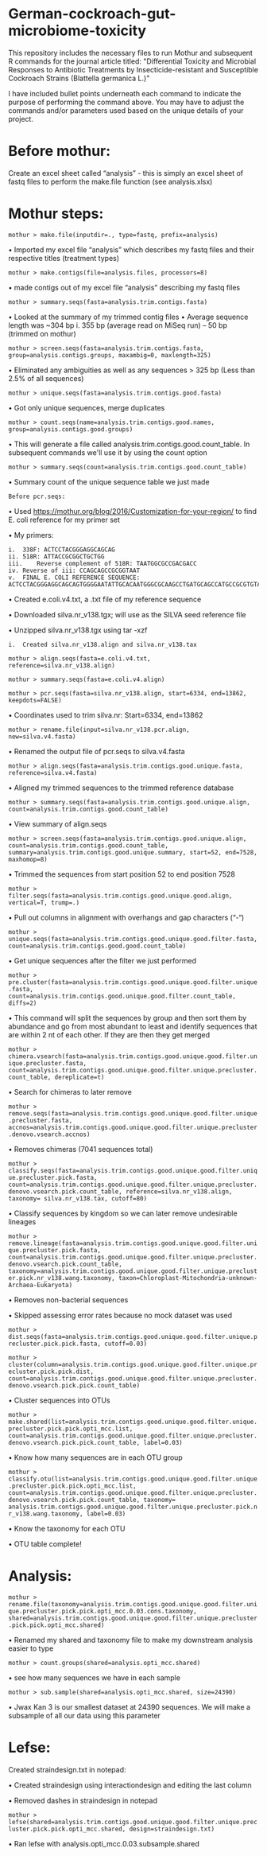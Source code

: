 # German-cockroach-gut-microbiome-toxicity
This repository includes the necessary files to run Mothur and subsequent R commands for the journal article titled: "Differential Toxicity and Microbial Responses to Antibiotic Treatments by Insecticide-resistant and Susceptible Cockroach Strains (Blattella germanica L.)"

I have included bullet points underneath each command to indicate the purpose of performing the command above. You may have to adjust the commands and/or parameters used based on the unique details of your project.

# Before mothur:

Create an excel sheet called “analysis” - this is simply an excel sheet of fastq files to perform the make.file function (see analysis.xlsx)

# Mothur steps:

`mothur > make.file(inputdir=., type=fastq, prefix=analysis)`

•	Imported my excel file “analysis” which describes my fastq files and their respective titles (treatment types)

`mothur > make.contigs(file=analysis.files, processors=8)`

•	made contigs out of my excel file “analysis” describing my fastq files

`mothur > summary.seqs(fasta=analysis.trim.contigs.fasta)`

•	Looked at the summary of my trimmed contig files
•	Average sequence length was ~304 bp
    i.	355 bp (average read on MiSeq run) – 50 bp (trimmed on mothur)
    
`mothur > screen.seqs(fasta=analysis.trim.contigs.fasta, group=analysis.contigs.groups, maxambig=0, maxlength=325)`

•	Eliminated any ambiguities as well as any sequences > 325 bp (Less than 2.5% of all sequences)

`mothur > unique.seqs(fasta=analysis.trim.contigs.good.fasta)`

•	Got only unique sequences, merge duplicates

`mothur > count.seqs(name=analysis.trim.contigs.good.names, group=analysis.contigs.good.groups)`

•	This will generate a file called analysis.trim.contigs.good.count_table. In subsequent commands we'll use it by using the count option

`mothur > summary.seqs(count=analysis.trim.contigs.good.count_table)`

•	Summary count of the unique sequence table we just made

	Before pcr.seqs:
    
•	Used https://mothur.org/blog/2016/Customization-for-your-region/ to find E. coli reference for my primer set

•	My primers:

    i.	338F: ACTCCTACGGGAGGCAGCAG
    ii.	518R: ATTACCGCGGCTGCTGG
    iii.	Reverse complement of 518R: TAATGGCGCCGACGACC
    iv.	Reverse of iii: CCAGCAGCCGCGGTAAT
    v.	FINAL E. COLI REFERENCE SEQUENCE:  ACTCCTACGGGAGGCAGCAGTGGGGAATATTGCACAATGGGCGCAAGCCTGATGCAGCCATGCCGCGTGTATGAAGAAGGCCTTCGGGTTGTAAAGTACTTTCAGCGGGGAGGAAGGGAGTAAAGTTAATACCTTTGCTCATTGACGTTACCCGCAGAAGAAGCACCGGCTAACTCCGTGCCAGCAGCCGCGGTAAT

•	Created e.coli.v4.txt, a .txt file of my reference sequence

•	Downloaded silva.nr_v138.tgx; will use as the SILVA seed reference file

•	Unzipped silva.nr_v138.tgx using tar -xzf

    i.	Created silva.nr_v138.align and silva.nr_v138.tax

`mothur > align.seqs(fasta=e.coli.v4.txt, reference=silva.nr_v138.align)`

`mothur > summary.seqs(fasta=e.coli.v4.align)`

`mothur > pcr.seqs(fasta=silva.nr_v138.align, start=6334, end=13862, keepdots=FALSE)`

•	Coordinates used to trim silva.nr: Start=6334, end=13862

`mothur > rename.file(input=silva.nr_v138.pcr.align, new=silva.v4.fasta)`

•	Renamed the output file of pcr.seqs to silva.v4.fasta

`mothur > align.seqs(fasta=analysis.trim.contigs.good.unique.fasta, reference=silva.v4.fasta)`

•	Aligned my trimmed sequences to the trimmed reference database

`mothur > summary.seqs(fasta=analysis.trim.contigs.good.unique.align, count=analysis.trim.contigs.good.count_table)`

•	View summary of align.seqs

`mothur > screen.seqs(fasta=analysis.trim.contigs.good.unique.align, count=analysis.trim.contigs.good.count_table, summary=analysis.trim.contigs.good.unique.summary, start=52, end=7528, maxhomop=8)`

•	Trimmed the sequences from start position 52 to end position 7528

`mothur > filter.seqs(fasta=analysis.trim.contigs.good.unique.good.align, vertical=T, trump=.)`

•	Pull out columns in alignment with overhangs and gap characters (“-“)

`mothur > unique.seqs(fasta=analysis.trim.contigs.good.unique.good.filter.fasta, count=analysis.trim.contigs.good.good.count_table)`

•	Get unique sequences after the filter we just performed

`mothur > pre.cluster(fasta=analysis.trim.contigs.good.unique.good.filter.unique.fasta, count=analysis.trim.contigs.good.unique.good.filter.count_table, diffs=2)`

•	This command will split the sequences by group and then sort them by abundance and go from most abundant to least and identify sequences that are within 2 nt of each other. If they are then they get merged

`mothur > chimera.vsearch(fasta=analysis.trim.contigs.good.unique.good.filter.unique.precluster.fasta, count=analysis.trim.contigs.good.unique.good.filter.unique.precluster.count_table, dereplicate=t)`

•	Search for chimeras to later remove

`mothur > remove.seqs(fasta=analysis.trim.contigs.good.unique.good.filter.unique.precluster.fasta, accnos=analysis.trim.contigs.good.unique.good.filter.unique.precluster.denovo.vsearch.accnos)`

•	Removes chimeras (7041 sequences total)

`mothur > classify.seqs(fasta=analysis.trim.contigs.good.unique.good.filter.unique.precluster.pick.fasta, count=analysis.trim.contigs.good.unique.good.filter.unique.precluster.denovo.vsearch.pick.count_table, reference=silva.nr_v138.align, taxonomy= silva.nr_v138.tax, cutoff=80)`

•	Classify sequences by kingdom so we can later remove undesirable lineages

`mothur > remove.lineage(fasta=analysis.trim.contigs.good.unique.good.filter.unique.precluster.pick.fasta, count=analysis.trim.contigs.good.unique.good.filter.unique.precluster.denovo.vsearch.pick.count_table, taxonomy=analysis.trim.contigs.good.unique.good.filter.unique.precluster.pick.nr_v138.wang.taxonomy, taxon=Chloroplast-Mitochondria-unknown-Archaea-Eukaryota)`

•	Removes non-bacterial sequences

•	Skipped assessing error rates because no mock dataset was used

`mothur > dist.seqs(fasta=analysis.trim.contigs.good.unique.good.filter.unique.precluster.pick.pick.fasta, cutoff=0.03)`

`mothur > cluster(column=analysis.trim.contigs.good.unique.good.filter.unique.precluster.pick.pick.dist, count=analysis.trim.contigs.good.unique.good.filter.unique.precluster.denovo.vsearch.pick.pick.count_table)`

•	Cluster sequences into OTUs

`mothur > make.shared(list=analysis.trim.contigs.good.unique.good.filter.unique.precluster.pick.pick.opti_mcc.list, count=analysis.trim.contigs.good.unique.good.filter.unique.precluster.denovo.vsearch.pick.pick.count_table, label=0.03)`

•	Know how many sequences are in each OTU group

`mothur > classify.otu(list=analysis.trim.contigs.good.unique.good.filter.unique.precluster.pick.pick.opti_mcc.list, count=analysis.trim.contigs.good.unique.good.filter.unique.precluster.denovo.vsearch.pick.pick.count_table, taxonomy= analysis.trim.contigs.good.unique.good.filter.unique.precluster.pick.nr_v138.wang.taxonomy, label=0.03)`

•	Know the taxonomy for each OTU

•	OTU table complete!

# Analysis:

`mothur > rename.file(taxonomy=analysis.trim.contigs.good.unique.good.filter.unique.precluster.pick.pick.opti_mcc.0.03.cons.taxonomy, shared=analysis.trim.contigs.good.unique.good.filter.unique.precluster.pick.pick.opti_mcc.shared)`

•	Renamed my shared and taxonomy file to make my downstream analysis easier to type

`mothur > count.groups(shared=analysis.opti_mcc.shared)`

•	see how many sequences we have in each sample

`mothur > sub.sample(shared=analysis.opti_mcc.shared, size=24390)`

•	Jwax Kan 3 is our smallest dataset at 24390 sequences. We will make a subsample of all our data using this parameter

# Lefse:

Created straindesign.txt in notepad:

•	Created straindesign using interactiondesign and editing the last column

•	Removed dashes in straindesign in notepad

`mothur > lefse(shared=analysis.trim.contigs.good.unique.good.filter.unique.precluster.pick.pick.opti_mcc.shared, design=straindesign.txt)`

•	Ran lefse with analysis.opti_mcc.0.03.subsample.shared 
